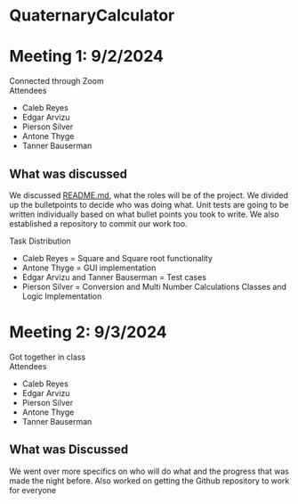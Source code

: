# QuaternaryCalculator

# Meeting 1: 9/2/2024
Connected through Zoom  
Attendees
- Caleb Reyes
- Edgar Arvizu
- Pierson Silver
- Antone Thyge
- Tanner Bauserman

What was discussed  
------------------
We discussed [README.md](README.md), what the roles will be of the project. We divided up the bulletpoints to decide who was doing what. 
Unit tests are going to be written individually based on what bullet points you took to write. We also established a repository to commit our work too.

Task Distribution  
- Caleb Reyes = Square and Square root functionality
- Antone Thyge = GUI implementation
- Edgar Arvizu and Tanner Bauserman = Test cases
- Pierson Silver = Conversion and Multi Number Calculations Classes and Logic Implementation

# Meeting 2: 9/3/2024
Got together in class   
Attendees
- Caleb Reyes
- Edgar Arvizu
- Pierson Silver
- Antone Thyge
- Tanner Bauserman

## What was Discussed
We went over more specifics on who will do what and the progress that was made the night before.
Also worked on getting the Github repository to work for everyone 
